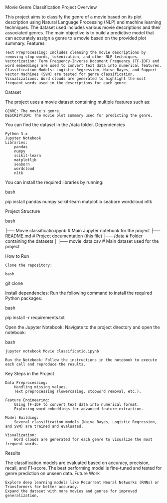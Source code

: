 Movie Genre Classification
Project Overview

This project aims to classify the genre of a movie based on its plot description using Natural Language Processing (NLP) and machine learning techniques. The dataset used includes various movie descriptions and their associated genres. The main objective is to build a predictive model that can accurately assign a genre to a movie based on the provided plot summary.
Features

    Text Preprocessing: Includes cleaning the movie descriptions by removing stop words, tokenization, and other NLP techniques.
    Vectorization: Term Frequency-Inverse Document Frequency (TF-IDF) and word embeddings are used to convert text data into numerical features.
    Classification Models: Logistic Regression, Naive Bayes, and Support Vector Machines (SVM) are tested for genre classification.
    Visualizations: Word clouds are generated to highlight the most frequent words used in the descriptions for each genre.

Dataset

The project uses a movie dataset containing multiple features such as:

    GENRE: The movie's genre.
    DESCRIPTION: The movie plot summary used for predicting the genre.

You can find the dataset in the /data folder.
Dependencies

    Python 3.x
    Jupyter Notebook
    Libraries:
        pandas
        numpy
        scikit-learn
        matplotlib
        seaborn
        wordcloud
        nltk

You can install the required libraries by running:

bash

pip install pandas numpy scikit-learn matplotlib seaborn wordcloud nltk

Project Structure

bash

├── Movie classificatio.ipynb      # Main Jupyter notebook for the project
├── README.md                      # Project documentation (this file)
├── /data                          # Folder containing the datasets
│   ├── movie_data.csv             # Main dataset used for the project

How to Run

    Clone the repository:

    bash

git clone <repository-url>

Install dependencies: Run the following command to install the required Python packages:

bash

pip install -r requirements.txt

Open the Jupyter Notebook: Navigate to the project directory and open the notebook:

bash

    jupyter notebook Movie classificatio.ipynb

    Run the Notebook: Follow the instructions in the notebook to execute each cell and reproduce the results.

Key Steps in the Project

    Data Preprocessing:
        Handling missing values.
        Text preprocessing (lowercasing, stopword removal, etc.).

    Feature Engineering:
        Using TF-IDF to convert text data into numerical format.
        Exploring word embeddings for advanced feature extraction.

    Model Building:
        Several classification models (Naive Bayes, Logistic Regression, and SVM) are trained and evaluated.

    Visualization:
        Word clouds are generated for each genre to visualize the most frequent words.

Results

The classification models are evaluated based on accuracy, precision, recall, and F1-score. The best performing model is fine-tuned and tested for genre prediction on unseen data.
Future Work

    Explore deep learning models like Recurrent Neural Networks (RNNs) or Transformers for better accuracy.
    Expand the dataset with more movies and genres for improved generalization.
